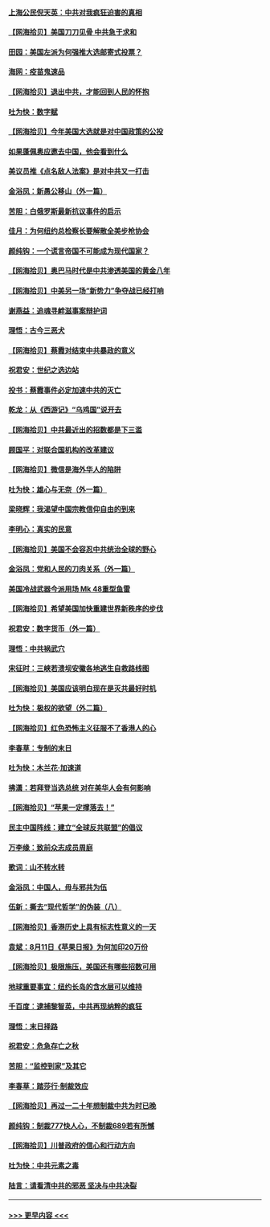 #### [上海公民倪天英：中共对我疯狂迫害的真相](../pages/nsc993/n12356341.md?t=08260802) 
#### [【网海拾贝】美国刀刀见骨 中共急于求和](../pages/nsc993/n12355511.md?t=08260802) 
#### [田园：美国左派为何强推大选邮寄式投票？](../pages/nsc993/n12352963.md?t=08260802) 
#### [海网：疫苗鬼速品](../pages/nsc993/n12354438.md?t=08260802) 
#### [【网海拾贝】退出中共，才能回到人民的怀抱](../pages/nsc993/n12352634.md?t=08260802) 
#### [吐为快：数字赋](../pages/nsc993/n12352317.md?t=08260802) 
#### [【网海拾贝】今年美国大选就是对中国政策的公投](../pages/nsc993/n12350973.md?t=08260802) 
#### [如果蓬佩奥应邀去中国，他会看到什么](../pages/nsc993/n12350945.md?t=08260802) 
#### [美议员推《点名敌人法案》是对中共又一打击](../pages/nsc993/n12350765.md?t=08260802) 
#### [金浴凤：新愚公移山（外一篇）](../pages/nsc993/n12350253.md?t=08260802) 
#### [苦胆：白俄罗斯最新抗议事件的启示](../pages/nsc993/n12349989.md?t=08260802) 
#### [佳月：为何纽约总检察长要解散全美步枪协会](../pages/nsc993/n12349939.md?t=08260802) 
#### [颜纯钩：一个谎言帝国不可能成为现代国家？](../pages/nsc993/n12349898.md?t=08260802) 
#### [【网海拾贝】奥巴马时代是中共渗透美国的黄金八年](../pages/nsc993/n12349284.md?t=08260802) 
#### [【网海拾贝】中美另一场“新势力”争夺战已经打响](../pages/nsc993/n12346998.md?t=08260802) 
#### [谢燕益：追魂寻衅滋事案辩护词](../pages/nsc993/n12346892.md?t=08260802) 
#### [理悟：古今三恶犬](../pages/nsc993/n12345190.md?t=08260802) 
#### [【网海拾贝】蔡霞对结束中共暴政的意义](../pages/nsc993/n12344263.md?t=08260802) 
#### [祝君安：世纪之选边站](../pages/nsc993/n12342382.md?t=08260802) 
#### [投书：蔡霞事件必定加速中共的灭亡](../pages/nsc993/n12341881.md?t=08260802) 
#### [乾龙：从《西游记》“乌鸡国”说开去](../pages/nsc993/n12341690.md?t=08260802) 
#### [【网海拾贝】中共最近出的招数都是下三滥](../pages/nsc993/n12341593.md?t=08260802) 
#### [顾国平：对联合国机构的改革建议](../pages/nsc993/n12339928.md?t=08260802) 
#### [【网海拾贝】微信是海外华人的陷阱](../pages/nsc993/n12338868.md?t=08260802) 
#### [吐为快：雄心与无奈（外一篇）](../pages/nsc993/n12338132.md?t=08260802) 
#### [梁晓辉：我渴望中国宗教信仰自由的到来](../pages/nsc993/n12336657.md?t=08260802) 
#### [李明心：真实的民意](../pages/nsc993/n12336089.md?t=08260802) 
#### [【网海拾贝】美国不会容忍中共统治全球的野心](../pages/nsc993/n12336063.md?t=08260802) 
#### [金浴凤：党和人民的刀肉关系（外一篇）](../pages/nsc993/n12335834.md?t=08260802) 
#### [美国冷战武器今派用场 Mk 48重型鱼雷](../pages/nsc993/n12335354.md?t=08260802) 
#### [【网海拾贝】希望美国加快重建世界新秩序的步伐](../pages/nsc993/n12334224.md?t=08260802) 
#### [祝君安：数字货币（外一篇）](../pages/nsc993/n12334186.md?t=08260802) 
#### [理悟：中共祸武穴](../pages/nsc993/n12333962.md?t=08260802) 
#### [宋征时：三峡若溃坝安徽各地逃生自救路线图](../pages/nsc993/n12332450.md?t=08260802) 
#### [【网海拾贝】美国应该明白现在是灭共最好时机](../pages/nsc993/n12332313.md?t=08260802) 
#### [吐为快：极权的欲望（外二篇）](../pages/nsc993/n12332089.md?t=08260802) 
#### [【网海拾贝】红色恐怖主义征服不了香港人的心](../pages/nsc993/n12329296.md?t=08260802) 
#### [李春草：专制的末日](../pages/nsc993/n12329079.md?t=08260802) 
#### [吐为快：木兰花‧加速道](../pages/nsc993/n12327366.md?t=08260802) 
#### [拂潇：若拜登当选总统 对在美华人会有何影响](../pages/nsc993/n12295996.md?t=08260802) 
#### [【网海拾贝】“苹果一定撑落去！”](../pages/nsc993/n12326784.md?t=08260802) 
#### [民主中国阵线：建立“全球反共联盟”的倡议](../pages/nsc993/n12324177.md?t=08260802) 
#### [万李缘：致前众志成员周庭](../pages/nsc993/n12324635.md?t=08260802) 
#### [歌词：山不转水转](../pages/nsc993/n12324599.md?t=08260802) 
#### [金浴凤：中国人，毋与邪共为伍](../pages/nsc993/n12324257.md?t=08260802) 
#### [伍新：撕去“现代哲学”的伪装（八）](../pages/nsc993/n12324188.md?t=08260802) 
#### [【网海拾贝】香港历史上具有标志性意义的一天](../pages/nsc993/n12324021.md?t=08260802) 
#### [袁斌：8月11日《苹果日报》为何加印20万份](../pages/nsc993/n12323955.md?t=08260802) 
#### [【网海拾贝】极限施压，美国还有哪些招数可用](../pages/nsc993/n12322512.md?t=08260802) 
#### [地球重要事宜：纽约长岛的含水层可以维持](../pages/nsc993/n12321844.md?t=08260802) 
#### [千百度：逮捕黎智英，中共再现纳粹的疯狂](../pages/nsc993/n12321777.md?t=08260802) 
#### [理悟：末日择路](../pages/nsc993/n12320812.md?t=08260802) 
#### [祝君安：危急存亡之秋](../pages/nsc993/n12320795.md?t=08260802) 
#### [苦胆：“监控到家”及其它](../pages/nsc993/n12320751.md?t=08260802) 
#### [李春草：踏莎行·制裁效应](../pages/nsc993/n12318290.md?t=08260802) 
#### [【网海拾贝】再过一二十年想制裁中共为时已晚](../pages/nsc993/n12318195.md?t=08260802) 
#### [颜纯钩：制裁777快人心，不制裁689若有所憾](../pages/nsc993/n12316912.md?t=08260802) 
#### [【网海拾贝】川普政府的信心和行动方向](../pages/nsc993/n12316673.md?t=08260802) 
#### [吐为快：中共元素之毒](../pages/nsc993/n12316547.md?t=08260802) 
#### [陆言：请看清中共的邪恶 坚决与中共决裂](../pages/nsc993/n12315784.md?t=08260802) 

----
#### [ >>> 更早内容 <<< ](../indexes/nsc993-earlier.md)
